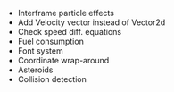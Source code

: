 * Interframe particle effects 
* Add Velocity vector instead of Vector2d
* Check speed diff. equations
* Fuel consumption
* Font system
* Coordinate wrap-around
* Asteroids
* Collision detection
